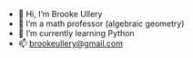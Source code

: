 - 👋 Hi, I’m Brooke Ullery
- 👀 I’m a math professor (algebraic geometry)
- 🌱 I’m currently learning Python
- 📫 brookeullery@gmail.com

<!---
bullery/bullery is a ✨ special ✨ repository because its `README.md` (this file) appears on your GitHub profile.
You can click the Preview link to take a look at your changes.
--->
